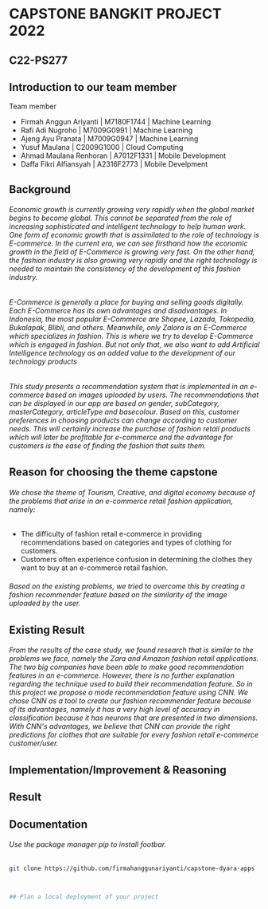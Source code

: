 # CAPSTONE BANGKIT PROJECT 2022
## C22-PS277

## Introduction to our team member
Team member 
* Firmah Anggun Ariyanti | M7180F1744 | Machine Learning 
* Rafi Adi Nugroho | M7009G0991 | Machine Learning 
* Ajeng Ayu Pranata | M7009G0947 | Machine Learning 
* Yusuf Maulana | C2009G1000 | Cloud Computing 
* Ahmad Maulana Renhoran | A7012F1331 | Mobile Development
* Daffa Fikri Alfiansyah | A2316F2773 | Mobile Develpment 

## Background
######  Economic growth is currently growing very rapidly when the global market begins to become global. This cannot be separated from the role of increasing sophisticated and intelligent technology to help human work. One form of economic growth that is assimilated to the role of technology is E-commerce. In the current era, we can see firsthand how the economic growth in the field of E-Commerce is growing very fast. On the other hand, the fashion industry is also growing very rapidly and the right technology is needed to maintain the consistency of the development of this fashion industry.
######  E-Commerce is generally a place for buying and selling goods digitally. Each E-Commerce has its own advantages and disadvantages. In Indonesia, the most popular E-Commerce are Shopee, Lazada, Tokopedia, Bukalapak, Blibli, and others. Meanwhile, only Zalora is an E-Commerce which specializes in fashion. This is where we try to develop E-Commerce which is engaged in fashion. But not only that, we also want to add Artificial Intelligence technology as an added value to the development of our technology products
######  This study presents a recommendation system that is implemented in an e-commerce based on images uploaded by users. The recommendations that can be displayed in our app are based on gender, subCategory, masterCategory, articleType and basecolour. Based on this, customer preferences in choosing products can change according to customer needs. This will certainly increase the purchase of fashion retail products which will later be profitable for e-commerce and the advantage for customers is the ease of finding the fashion that suits them. 

## Reason for choosing the theme capstone 
###### We chose the theme of Tourism, Creative, and digital economy because of the problems that arise in an e-commerce retail fashion application, namely:
-  The difficulty of fashion retail e-commerce in providing recommendations based on categories and types of clothing for customers.
-  Customers often experience confusion in determining the clothes they want to buy at an e-commerce retail fashion.
###### Based on the existing problems, we tried to overcome this by creating a fashion recommender feature based on the similarity of the image uploaded by the user.

## Existing Result
###### From the results of the case study, we found research that is similar to the problems we face, namely the Zara and Amazon fashion retail applications. The two big companies have been able to make good recommendation features in an e-commerce. However, there is no further explanation regarding the technique used to build their recommendation feature. So in this project we propose a mode recommendation feature using CNN. We chose CNN as a tool to create our fashion recommender feature because of its advantages, namely it has a very high level of accuracy in classification because it has neurons that are presented in two dimensions. With CNN's advantages, we believe that CNN can provide the right predictions for clothes that are suitable for every fashion retail e-commerce customer/user.

## Implementation/Improvement & Reasoning

## Result

## Documentation 
###### Use the package manager pip to install footbar.
```bash
git clone https://github.com/firmahanggunariyanti/capstone-dyara-apps



## Plan a local deployment of your project

